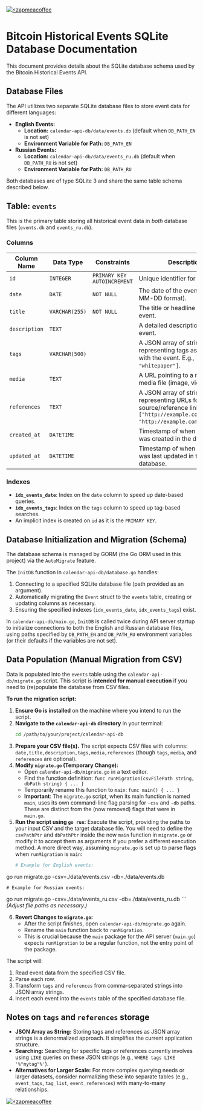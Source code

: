 [![⚡️zapmeacoffee](https://img.shields.io/badge/⚡️zap_-me_a_coffee-violet?style=plastic)](https://zapmeacoffee.com/npub1tcalvjvswjh5rwhr3gywmfjzghthexjpddzvlxre9wxfqz4euqys0309hn)

# Bitcoin Historical Events SQLite Database Documentation

This document provides details about the SQLite database schema used by the Bitcoin Historical Events API.

## Database Files

The API utilizes two separate SQLite database files to store event data for different languages:

*   **English Events:**
    *   **Location:** `calendar-api-db/data/events.db` (default when `DB_PATH_EN` is not set)
    *   **Environment Variable for Path:** `DB_PATH_EN`
*   **Russian Events:**
    *   **Location:** `calendar-api-db/data/events_ru.db` (default when `DB_PATH_RU` is not set)
    *   **Environment Variable for Path:** `DB_PATH_RU`

Both databases are of type SQLite 3 and share the same table schema described below.

## Table: `events`

This is the primary table storing all historical event data in *both* database files (`events.db` and `events_ru.db`).

### Columns

| Column Name   | Data Type         | Constraints                | Description                                                                 |
|---------------|-------------------|----------------------------|-----------------------------------------------------------------------------|
| `id`          | `INTEGER`         | `PRIMARY KEY AUTOINCREMENT`| Unique identifier for the event.                                            |
| `date`        | `DATE`            | `NOT NULL`                 | The date of the event (YYYY-MM-DD format).                                  |
| `title`       | `VARCHAR(255)`    | `NOT NULL`                 | The title or headline of the event.                                         |
| `description` | `TEXT`            |                            | A detailed description of the event.                                        |
| `tags`        | `VARCHAR(500)`    |                            | A JSON array of strings representing tags associated with the event. E.g., `["bitcoin", "whitepaper"]`. |
| `media`       | `TEXT`            |                            | A URL pointing to a relevant media file (image, video, etc.).             |
| `references`  | `TEXT`            |                            | A JSON array of strings representing URLs for source/reference links. E.g., `["http://example.com/source1", "http://example.com/source2"]`. |
| `created_at`  | `DATETIME`        |                            | Timestamp of when the record was created in the database.                   |
| `updated_at`  | `DATETIME`        |                            | Timestamp of when the record was last updated in the database.                |

### Indexes

*   **`idx_events_date`**: Index on the `date` column to speed up date-based queries.
*   **`idx_events_tags`**: Index on the `tags` column to speed up tag-based searches.
*   An implicit index is created on `id` as it is the `PRIMARY KEY`.

## Database Initialization and Migration (Schema)

The database schema is managed by GORM (the Go ORM used in this project) via the `AutoMigrate` feature.

The `InitDB` function in `calendar-api-db/database.go` handles:
1.  Connecting to a specified SQLite database file (path provided as an argument).
2.  Automatically migrating the `Event` struct to the `events` table, creating or updating columns as necessary.
3.  Ensuring the specified indexes (`idx_events_date`, `idx_events_tags`) exist.

In `calendar-api-db/main.go`, `InitDB` is called twice during API server startup to initialize connections to both the English and Russian database files, using paths specified by `DB_PATH_EN` and `DB_PATH_RU` environment variables (or their defaults if the variables are not set).

## Data Population (Manual Migration from CSV)

Data is populated into the `events` table using the `calendar-api-db/migrate.go` script. This script is **intended for manual execution** if you need to (re)populate the database from CSV files.

**To run the migration script:**

1.  **Ensure Go is installed** on the machine where you intend to run the script.
2.  **Navigate to the `calendar-api-db` directory** in your terminal:
    ```bash
    cd /path/to/your/project/calendar-api-db
    ```
3.  **Prepare your CSV file(s).** The script expects CSV files with columns: `date,title,description,tags,media,references` (though `tags`, `media`, and `references` are optional).
4.  **Modify `migrate.go` (Temporary Change):**
    *   Open `calendar-api-db/migrate.go` in a text editor.
    *   Find the function definition: `func runMigration(csvFilePath string, dbPath string) { ... }`
    *   Temporarily rename this function to `main`: `func main() { ... }`
    *   **Important**: The `migrate.go` script, when its main function is named `main`, uses its own command-line flag parsing for `-csv` and `-db` paths. These are distinct from the (now removed) flags that were in `main.go`.
5.  **Run the script using `go run`:**
    Execute the script, providing the paths to your input CSV and the target database file. You will need to define the `csvPathPtr` and `dbPathPtr` inside the now `main` function in `migrate.go` or modify it to accept them as arguments if you prefer a different execution method.
    A more direct way, assuming `migrate.go` is set up to parse flags when `runMigration` is `main`:
    ```bash
    # Example for English events:
go run migrate.go -csv=./data/events.csv -db=./data/events.db

    # Example for Russian events:
go run migrate.go -csv=./data/events_ru.csv -db=./data/events_ru.db
    ```
    *(Adjust file paths as necessary.)*

6.  **Revert Changes to `migrate.go`:**
    *   After the script finishes, open `calendar-api-db/migrate.go` again.
    *   Rename the `main` function back to `runMigration`.
    *   This is crucial because the `main` package for the API server (`main.go`) expects `runMigration` to be a regular function, not the entry point of the package.

The script will:
1.  Read event data from the specified CSV file.
2.  Parse each row.
3.  Transform `tags` and `references` from comma-separated strings into JSON array strings.
4.  Insert each event into the `events` table of the specified database file.

## Notes on `tags` and `references` storage

*   **JSON Array as String:** Storing tags and references as JSON array strings is a denormalized approach. It simplifies the current application structure.
*   **Searching:** Searching for specific tags or references currently involves using `LIKE` queries on these JSON strings (e.g., `WHERE tags LIKE '%"mytag"%'`).
*   **Alternatives for Larger Scale:** For more complex querying needs or larger datasets, consider normalizing these into separate tables (e.g., `event_tags`, `tag_list`, `event_references`) with many-to-many relationships.

[![⚡️zapmeacoffee](https://img.shields.io/badge/⚡️zap_-me_a_coffee-violet?style=plastic)](https://zapmeacoffee.com/npub1tcalvjvswjh5rwhr3gywmfjzghthexjpddzvlxre9wxfqz4euqys0309hn) 